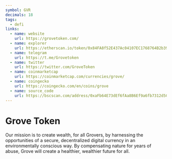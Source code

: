 ```yaml
---
symbol: GVR
decimals: 18
tags:
  - defi
links:
  - name: website
    url: https://grovetoken.com/
  - name: explorer
    url: https://etherscan.io/token/0x84FA8f52E437Ac04107EC1768764B2b39287CB3e
  - name: telegram
    url: https://t.me/Grovetoken
  - name: twitter
    url: https://twitter.com/GroveToken
  - name: coinmarketcap
    url: https://coinmarketcap.com/currencies/grove/
  - name: coingecko
    url: https://coingecko.com/en/coins/grove
  - name: source_code
    url: https://bscscan.com/address/0xaFb64E73dEf6fAa8B6Ef9a6fb7312d5C4C15ebDB#code#L1
---
```


# Grove Token

Our mission is to create wealth, for all Grovers, by harnessing the opportunities of a secure, decentralized digital currency in an environmentally conscious way. By compensating nature for years of abuse, Grove will create a healthier, wealthier future for all.
